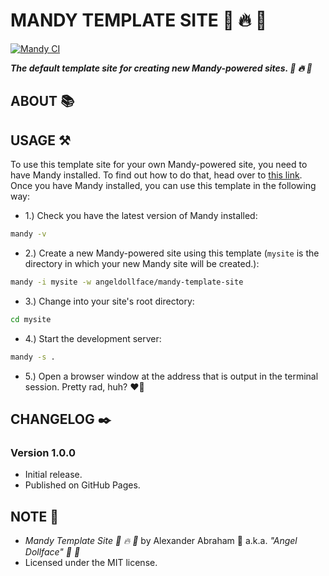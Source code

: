 # MANDY TEMPLATE SITE :rocket: :fire: :scroll:

[![Mandy CI](https://github.com/angeldollface/mandy-template-site/actions/workflows/main.yml/badge.svg)](https://github.com/angeldollface/mandy-template-site/actions/workflows/main.yml)

***The default template site for creating new Mandy-powered sites. :rocket: :fire: :scroll:***

## ABOUT :books:

## USAGE :hammer_and_pick:

To use this template site for your own Mandy-powered site, you need to have Mandy installed. To find out how to do that, head over to [this link](). Once you have Mandy installed, you can use this template in the following way:

- 1.) Check you have the latest version of Mandy installed:

```bash
mandy -v
```

- 2.) Create a new Mandy-powered site using this template (`mysite` is the directory in which your new Mandy site will be created.):

```bash
mandy -i mysite -w angeldollface/mandy-template-site
```

- 3.) Change into your site's root directory:

```bash
cd mysite
````

- 4.) Start the development server:

```bash
mandy -s .
```

- 5.) Open a browser window at the address that is output in the terminal session. Pretty rad, huh? :heart_on_fire:

## CHANGELOG :black_nib:

### Version 1.0.0

- Initial release.
- Published on GitHub Pages.

## NOTE :scroll:

- *Mandy Template Site :rocket: :fire: :scroll:* by Alexander Abraham :black_heart: a.k.a. *"Angel Dollface" :dolls: :ribbon:*
- Licensed under the MIT license.